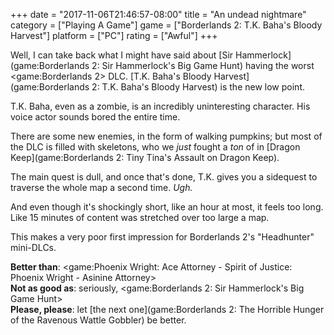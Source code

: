+++
date = "2017-11-06T21:46:57-08:00"
title = "An undead nightmare"
category = ["Playing A Game"]
game = ["Borderlands 2: T.K. Baha's Bloody Harvest"]
platform = ["PC"]
rating = ["Awful"]
+++

Well, I can take back what I might have said about [Sir Hammerlock](game:Borderlands 2: Sir Hammerlock's Big Game Hunt) having the worst <game:Borderlands 2> DLC.  [T.K. Baha's Bloody Harvest](game:Borderlands 2: T.K. Baha's Bloody Harvest) is the new low point.

T.K. Baha, even as a zombie, is an incredibly uninteresting character.  His voice actor sounds bored the entire time.

There are some new enemies, in the form of walking pumpkins; but most of the DLC is filled with skeletons, who we <i>just</i> fought a <i>ton</i> of in [Dragon Keep](game:Borderlands 2: Tiny Tina's Assault on Dragon Keep).

The main quest is dull, and once that's done, T.K. gives you a sidequest to traverse the whole map a second time.  <i>Ugh.</i>

And even though it's shockingly short, like an hour at most, it feels too long.  Like 15 minutes of content was stretched over too large a map.

This makes a very poor first impression for Borderlands 2's "Headhunter" mini-DLCs.

<b>Better than</b>: <game:Phoenix Wright: Ace Attorney - Spirit of Justice: Phoenix Wright - Asinine Attorney>  
<b>Not as good as</b>: seriously, <game:Borderlands 2: Sir Hammerlock's Big Game Hunt>  
<b>Please, please</b>: let [the next one](game:Borderlands 2: The Horrible Hunger of the Ravenous Wattle Gobbler) be better.
